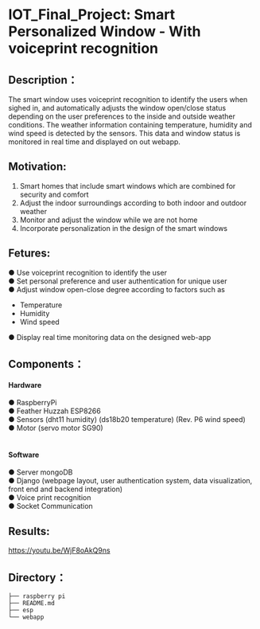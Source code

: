 # IOT_Final_Project: Smart Personalized Window - With voiceprint recognition

Description：
---
The smart window uses voiceprint recognition to identify the users when sighed in, and automatically adjusts the window open/close status depending on the user preferences to the inside and outside weather conditions. The weather information containing temperature, humidity and wind speed is detected by the sensors. This data and window status is monitored in real time and displayed on out webapp.

Motivation:
---
1. Smart homes that include smart windows which are combined for security and comfort<br>
2. Adjust the indoor surroundings according to both indoor and outdoor weather<br>
3. Monitor and adjust the window while we are not home<br>
4. Incorporate personalization in the design of the smart windows</p>

Fetures:
---
● Use voiceprint recognition to identify the user <br>
● Set personal preference and user authentication for unique user <br>
● Adjust window open-close degree according to factors such as<br>
- Temperature<br> 
- Humidity<br> 
- Wind speed<br>

● Display real time monitoring data on the designed web-app</p>

Components：
---
<h4>Hardware<br></h4>
<p align="left">
● RaspberryPi<br>
● Feather Huzzah ESP8266<br>
● Sensors (dht11 humidity) (ds18b20 temperature) (Rev. P6 wind speed)<br>
● Motor (servo motor SG90)<br>
<br></p>
<h4>Software<br></h4>
<p align="left">
● Server mongoDB<br>
● Django (webpage layout, user authentication system, data visualization, front end and backend integration)<br>
● Voice print recognition<br>
● Socket Communication</p>

Results:
---
https://youtu.be/WjF8oAkQ9ns

Directory：
---
```./
├── raspberry pi
├── README.md
├── esp
└── webapp
